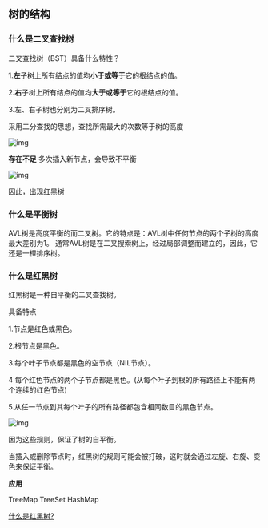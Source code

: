

## 树的结构

### 什么是二叉查找树

二叉查找树（BST）具备什么特性？

1.**左**子树上所有结点的值均**小于或等于**它的根结点的值。

2.**右**子树上所有结点的值均**大于或等于**它的根结点的值。

3.左、右子树也分别为二叉排序树。

采用二分查找的思想，查找所需最大的次数等于树的高度

![img](https://pic1.zhimg.com/80/v2-a346782e1ad8ede7d328dddb8a7e76b4_720w.jpg)

**存在不足** 多次插入新节点，会导致不平衡

![img](https://pic1.zhimg.com/80/v2-38e1125c3caa7bc83723f70f28533638_720w.jpg)

因此，出现红黑树



### 什么是平衡树

AVL树是高度平衡的而二叉树。它的特点是：AVL树中任何节点的两个子树的高度最大差别为1。 通常AVL树是在二叉搜索树上，经过局部调整而建立的，因此，它还是一棵排序树。



### 什么是红黑树

红黑树是一种自平衡的二叉查找树。

具备特点

1.节点是红色或黑色。

2.根节点是黑色。

3.每个叶子节点都是黑色的空节点（NIL节点）。

4 每个红色节点的两个子节点都是黑色。(从每个叶子到根的所有路径上不能有两个连续的红色节点)

5.从任一节点到其每个叶子的所有路径都包含相同数目的黑色节点。

![img](https://pic3.zhimg.com/80/v2-a183459a6010189e8b2b9415d85e550e_720w.jpg)

因为这些规则，保证了树的自平衡。

当插入或删除节点时，红黑树的规则可能会被打破，这时就会通过左旋、右旋、变色来保证平衡。

**应用**

TreeMap  TreeSet   HashMap

[什么是红黑树?](https://zhuanlan.zhihu.com/p/3180530)
